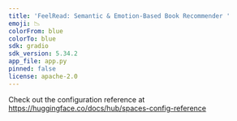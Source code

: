 ```yaml
---
title: 'FeelRead: Semantic & Emotion-Based Book Recommender '
emoji: 📉
colorFrom: blue
colorTo: blue
sdk: gradio
sdk_version: 5.34.2
app_file: app.py
pinned: false
license: apache-2.0
---
```


Check out the configuration reference at https://huggingface.co/docs/hub/spaces-config-reference
